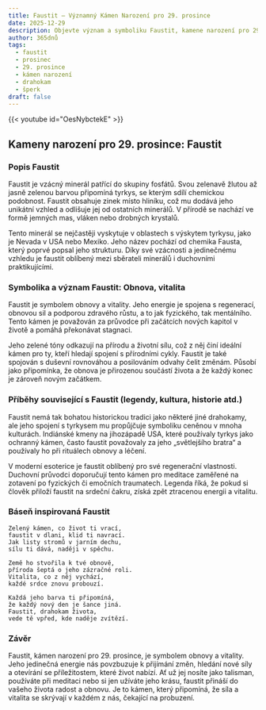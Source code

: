 ```yaml
---
title: Faustit – Významný Kámen Narození pro 29. prosince
date: 2025-12-29
description: Objevte význam a symboliku Faustit, kamene narození pro 29. prosince, který symbolizuje Obnova, vitalita. Přečtěte si legendy a inspirující příběhy.
author: 365dnů
tags:
  - faustit
  - prosinec
  - 29. prosince
  - kámen narození
  - drahokam
  - šperk
draft: false
---
```


{{< youtube id="OesNybctekE" >}}

## Kameny narození pro 29. prosince: Faustit

### Popis Faustit

Faustit je vzácný minerál patřící do skupiny fosfátů. Svou zelenavě žlutou až jasně zelenou barvou připomíná tyrkys, se kterým sdílí chemickou podobnost. Faustit obsahuje zinek místo hliníku, což mu dodává jeho unikátní vzhled a odlišuje jej od ostatních minerálů. V přírodě se nachází ve formě jemných mas, vláken nebo drobných krystalů.

Tento minerál se nejčastěji vyskytuje v oblastech s výskytem tyrkysu, jako je Nevada v USA nebo Mexiko. Jeho název pochází od chemika Fausta, který poprvé popsal jeho strukturu. Díky své vzácnosti a jedinečnému vzhledu je faustit oblíbený mezi sběrateli minerálů i duchovními praktikujícími.

### Symbolika a význam Faustit: Obnova, vitalita

Faustit je symbolem obnovy a vitality. Jeho energie je spojena s regenerací, obnovou sil a podporou zdravého růstu, a to jak fyzického, tak mentálního. Tento kámen je považován za průvodce při začátcích nových kapitol v životě a pomáhá překonávat stagnaci.

Jeho zelené tóny odkazují na přírodu a životní sílu, což z něj činí ideální kámen pro ty, kteří hledají spojení s přírodními cykly. Faustit je také spojován s duševní rovnováhou a posilováním odvahy čelit změnám. Působí jako připomínka, že obnova je přirozenou součástí života a že každý konec je zároveň novým začátkem.

### Příběhy související s Faustit (legendy, kultura, historie atd.)

Faustit nemá tak bohatou historickou tradici jako některé jiné drahokamy, ale jeho spojení s tyrkysem mu propůjčuje symboliku ceněnou v mnoha kulturách. Indiánské kmeny na jihozápadě USA, které používaly tyrkys jako ochranný kámen, často faustit považovaly za jeho „světlejšího bratra“ a používaly ho při rituálech obnovy a léčení.

V moderní esoterice je faustit oblíbený pro své regenerační vlastnosti. Duchovní průvodci doporučují tento kámen pro meditace zaměřené na zotavení po fyzických či emočních traumatech. Legenda říká, že pokud si člověk přiloží faustit na srdeční čakru, získá zpět ztracenou energii a vitalitu.

### Báseň inspirovaná Faustit

```
Zelený kámen, co život ti vrací,  
faustit v dlani, klid ti navrací.  
Jak listy stromů v jarním dechu,  
sílu ti dává, naději v spěchu.

Země ho stvořila k tvé obnově,  
příroda šeptá o jeho zázračné roli.  
Vitalita, co z něj vychází,  
každé srdce znovu probouzí.

Každá jeho barva ti připomíná,  
že každý nový den je šance jiná.  
Faustit, drahokam života,  
vede tě vpřed, kde naděje zvítězí.
```

### Závěr

Faustit, kámen narození pro 29. prosince, je symbolem obnovy a vitality. Jeho jedinečná energie nás povzbuzuje k přijímání změn, hledání nové síly a otevírání se příležitostem, které život nabízí. Ať už jej nosíte jako talisman, používáte při meditaci nebo si jen užíváte jeho krásu, faustit přináší do vašeho života radost a obnovu. Je to kámen, který připomíná, že síla a vitalita se skrývají v každém z nás, čekající na probuzení.